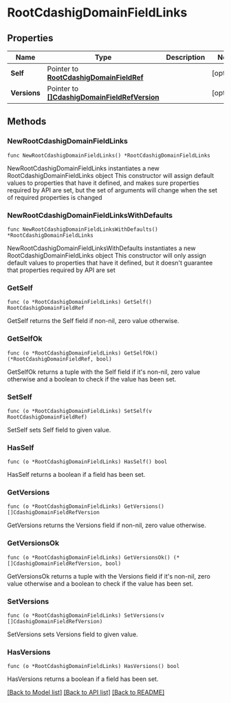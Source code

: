 # RootCdashigDomainFieldLinks

## Properties

Name | Type | Description | Notes
------------ | ------------- | ------------- | -------------
**Self** | Pointer to [**RootCdashigDomainFieldRef**](RootCdashigDomainFieldRef.md) |  | [optional] 
**Versions** | Pointer to [**[]CdashigDomainFieldRefVersion**](CdashigDomainFieldRefVersion.md) |  | [optional] 

## Methods

### NewRootCdashigDomainFieldLinks

`func NewRootCdashigDomainFieldLinks() *RootCdashigDomainFieldLinks`

NewRootCdashigDomainFieldLinks instantiates a new RootCdashigDomainFieldLinks object
This constructor will assign default values to properties that have it defined,
and makes sure properties required by API are set, but the set of arguments
will change when the set of required properties is changed

### NewRootCdashigDomainFieldLinksWithDefaults

`func NewRootCdashigDomainFieldLinksWithDefaults() *RootCdashigDomainFieldLinks`

NewRootCdashigDomainFieldLinksWithDefaults instantiates a new RootCdashigDomainFieldLinks object
This constructor will only assign default values to properties that have it defined,
but it doesn't guarantee that properties required by API are set

### GetSelf

`func (o *RootCdashigDomainFieldLinks) GetSelf() RootCdashigDomainFieldRef`

GetSelf returns the Self field if non-nil, zero value otherwise.

### GetSelfOk

`func (o *RootCdashigDomainFieldLinks) GetSelfOk() (*RootCdashigDomainFieldRef, bool)`

GetSelfOk returns a tuple with the Self field if it's non-nil, zero value otherwise
and a boolean to check if the value has been set.

### SetSelf

`func (o *RootCdashigDomainFieldLinks) SetSelf(v RootCdashigDomainFieldRef)`

SetSelf sets Self field to given value.

### HasSelf

`func (o *RootCdashigDomainFieldLinks) HasSelf() bool`

HasSelf returns a boolean if a field has been set.

### GetVersions

`func (o *RootCdashigDomainFieldLinks) GetVersions() []CdashigDomainFieldRefVersion`

GetVersions returns the Versions field if non-nil, zero value otherwise.

### GetVersionsOk

`func (o *RootCdashigDomainFieldLinks) GetVersionsOk() (*[]CdashigDomainFieldRefVersion, bool)`

GetVersionsOk returns a tuple with the Versions field if it's non-nil, zero value otherwise
and a boolean to check if the value has been set.

### SetVersions

`func (o *RootCdashigDomainFieldLinks) SetVersions(v []CdashigDomainFieldRefVersion)`

SetVersions sets Versions field to given value.

### HasVersions

`func (o *RootCdashigDomainFieldLinks) HasVersions() bool`

HasVersions returns a boolean if a field has been set.


[[Back to Model list]](../README.md#documentation-for-models) [[Back to API list]](../README.md#documentation-for-api-endpoints) [[Back to README]](../README.md)


